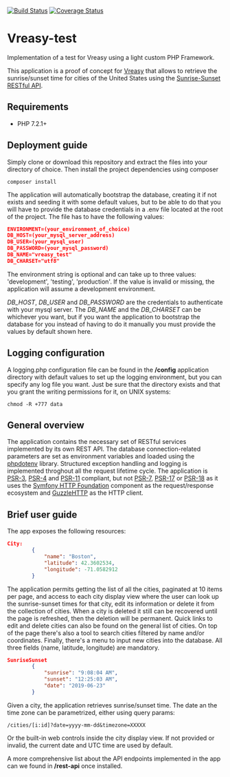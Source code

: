[![Build Status](https://travis-ci.org/olml89/Vreasy-test.svg?branch=master)](https://travis-ci.org/olml89/Vreasy-test) [![Coverage Status](https://codecov.io/gh/olml89/Vreasy-test/branch/master/graph/badge.svg)](https://codecov.io/gh/olml89/Vreasy-test)

# Vreasy-test
Implementation of a test for Vreasy using a light custom PHP Framework.

This application is a proof of concept for [Vreasy](https://web.vreasy.com) that allows to retrieve the sunrise/sunset time for cities of the United States using the [Sunrise-Sunset RESTful API](http://sunrise-sunset.org/api).

## Requirements
- PHP 7.2.1+

## Deployment guide
Simply clone or download this repository and extract the files into your directory of choice. Then install the project dependencies using composer

```console
composer install
```
The application will automatically bootstrap the database, creating it if not exists and seeding it with some default values, but to be able to do that you will have to provide the database credentials in a .env file located at the root of the project. The file has to have the following values:
```json
ENVIRONMENT=(your_environment_of_choice)
DB_HOST=(your_mysql_server_address)
DB_USER=(your_mysql_user)
DB_PASSWORD=(your_mysql_password)
DB_NAME="vreasy_test"
DB_CHARSET="utf8"
```
The environment string is optional and can take up to three values: 'development', 'testing', 'production'. If the value is invalid or missing, the application will assume a development environment.

*DB_HOST*, *DB_USER* and *DB_PASSWORD* are the credentials to authenticate with your mysql server. The *DB_NAME* and the *DB_CHARSET* can be whichever you want, but if you want the application to bootstrap the database for you instead of having to do it manually you must provide the values by default shown here.

## Logging configuration
A logging.php configuration file can be found in the **/config** application directory with default values to set up the logging environment, but you can specify any log file you want. Just be sure that the directory exists and that you grant the writing permissions for it, on UNIX systems:
```console
chmod -R +777 data 
```

## General overview

The application contains the necessary set of RESTful services implemented by its own REST API. The database connection-related parameters are set as environment variables and loaded using the [phpdotenv](https://github.com/vlucas/phpdotenv) library. Structured exception handling and logging is implemented throghout all the request lifetime cycle. The application is [PSR-3](https://www.php-fig.org/psr/psr-3), [PSR-4](https://www.php-fig.org/psr/psr-4) and [PSR-11](https://www.php-fig.org/psr/psr-11) compliant, but not [PSR-7](https://www.php-fig.org/psr/psr-7), [PSR-17](https://www.php-fig.org/psr/psr-17) or [PSR-18](https://www.php-fig.org/psr/psr-18) as it uses the [Symfony HTTP Foundation](https://github.com/symfony/http-foundation) component as the request/response ecosystem and [GuzzleHTTP](https://github.com/guzzle/guzzle) as the HTTP client. 

## Brief user guide
The app exposes the following resources: 
```json
City:
		{
			"name": "Boston",
			"latitude": 42.3602534,
			"longitude": -71.0582912
		}	
```
The application permits getting the list of all the cities, paginated at 10 items per page, and access to each city display view where the user can look up the sunrise-sunset times for that city, edit its information or delete it from the collection of cities. When a city is deleted it still can be recovered until the page is refreshed, then the deletion will be permanent. Quick links to edit and delete cities can also be found on the general list of cities. On top of the page there's also a tool to search cities filtered by name and/or coordinates. Finally, there's a menu to input new cities into the database. All three fields (name, latitude, longitude) are mandatory. 
```json
SunriseSunset
		{
			"sunrise": "9:08:04 AM",
			"sunset": "12:25:03 AM",
			"date": "2019-06-23"
		}	
```
Given a city, the application retrieves sunrise/sunset time. The date an the time zone can be parametrized, either using query params:
```console
/cities/[i:id]?date=yyyy-mm-dd&timezone=XXXXX
```
Or the built-in web controls inside the city display view. If not provided or invalid, the current date and UTC time are used by default. 

A more comprehensive list about the API endpoints implemented in the app can we found in **/rest-api** once installed.



